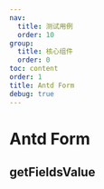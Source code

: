 ```yaml
---
nav:
  title: 测试用例
  order: 10
group:
  title: 核心组件
  order: 0
toc: content
order: 1
title: Antd Form
debug: true
---
```



# Antd Form

## getFieldsValue
<code src="./antdFormDemo/getFieldsValue/index.tsx" ></code>